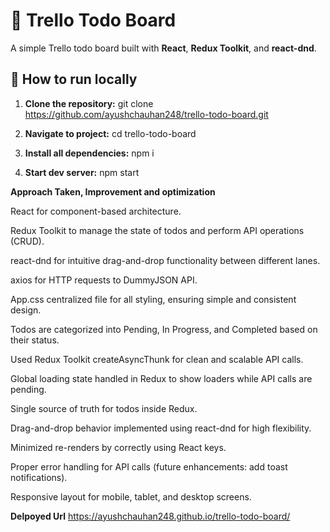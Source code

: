 # 📝 Trello Todo Board

A simple Trello todo board built with **React**, **Redux Toolkit**, and **react-dnd**.

## 🚀 How to run locally

1. **Clone the repository:**
git clone https://github.com/ayushchauhan248/trello-todo-board.git

2. **Navigate to project:**
cd trello-todo-board

3. **Install all dependencies:**
npm i

4. **Start dev server:**
npm start


**Approach Taken, Improvement and optimization**

React for component-based architecture.

Redux Toolkit to manage the state of todos and perform API operations (CRUD).

react-dnd for intuitive drag-and-drop functionality between different lanes.

axios for HTTP requests to DummyJSON API.

App.css centralized file for all styling, ensuring simple and consistent design.

Todos are categorized into Pending, In Progress, and Completed based on their status.

Used Redux Toolkit createAsyncThunk for clean and scalable API calls.

Global loading state handled in Redux to show loaders while API calls are pending.

Single source of truth for todos inside Redux.

Drag-and-drop behavior implemented using react-dnd for high flexibility.

Minimized re-renders by correctly using React keys.

Proper error handling for API calls (future enhancements: add toast notifications).

Responsive layout for mobile, tablet, and desktop screens.

**Delpoyed Url**
https://ayushchauhan248.github.io/trello-todo-board/
